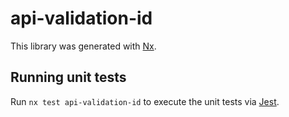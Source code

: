# api-validation-id

This library was generated with [Nx](https://nx.dev).

## Running unit tests

Run `nx test api-validation-id` to execute the unit tests via [Jest](https://jestjs.io).
